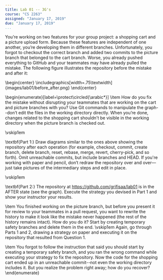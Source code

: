 ```yaml
---
title: Lab 01 -- 3G's
course: "CS 2263"
assigned: "January 17, 2019"
due: "January 17, 2019"
...
```


You’re working on two features for your group project: a shopping cart and a picture upload form. Because these features are independent of one another, you’re developing them in different branches. Unfortunately, you forgot to checkout the correct branch and added two commits to the picture branch that belonged to the cart branch. Worse, you already pushed everything to GitHub and your teammates may have already pulled the mistake. The following figure illustrates the repository before the mistake and after it:

\begin{center}
\includegraphics[width=.75\textwidth]{images/lab01/before_after.png}
\end{center}

\begin{enumerate}[label=\protect\circled{\arabic*}]
\item How do you fix the mistake without disrupting your teammates that are working on the cart and picture branches with you? Use Git commands to manipulate the graph--don’t edit the files in the working directory directly. When you’re done, changes related to the shopping cart shouldn't be visible in the working directory when the picture branch is checked out.

\vskip1em

\textbf{Part 1:} Draw diagrams similar to the ones above showing the repository after each operation (for example, checkout, commit, create branch, delete branch, reset, rebase, merge, revert, cherry-pick, and so forth). Omit unreachable commits, but include branches and HEAD. If you're working with paper and pencil, don’t redraw the repository over and over—just take pictures of the intermediary steps and edit in place.

\vskip1em

\textbf{Part 2:} The repository at https://github.com/grifisaa/lab01 is in the AFTER state (see the graph). Execute the strategy you devised in Part 1 and show your instructor your results.

\item You finished working on the picture branch, but before you present it for review to your teammates in a pull request, you want to rewrite the history to make it look like the mistake never happened (the rest of the history remains intact). How do you do it? Start by creating temporary safety branches and delete them in the end.
\vskip1em
Again, go through Parts 1 and 2, drawing a strategy on paper and executing it on the repository that resulted from Question 1.

\item You forgot to follow the instruction that said you should start by creating a temporary safety branch, and you ran the wrong command while executing your strategy to fix the repository. Now the code for the shopping cart ended up in an unreachable commit--not even the working directory includes it. But you realize the problem right away; how do you recover?
\end{enumerate}
